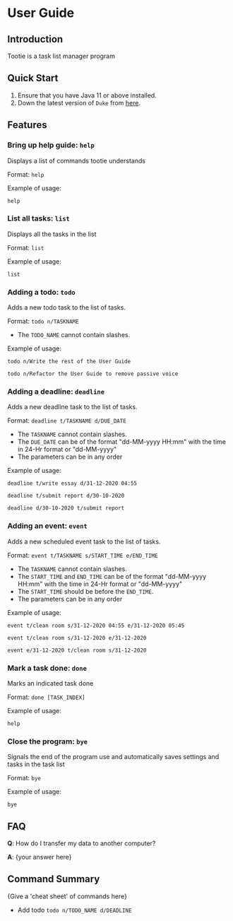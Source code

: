 # User Guide

## Introduction

Tootie is a task list manager program

## Quick Start

1. Ensure that you have Java 11 or above installed.
1. Down the latest version of `Duke` from [here](http://link.to/duke).

## Features 

### Bring up help guide: `help`
Displays a list of commands tootie understands

Format: `help`

Example of usage: 

`help`

### List all tasks: `list`
Displays all the tasks in the list

Format: `list`

Example of usage: 

`list`

### Adding a todo: `todo`
Adds a new todo task to the list of tasks.

Format: `todo n/TASKNAME`

* The `TODO_NAME` cannot contain slashes.  

Example of usage: 

`todo n/Write the rest of the User Guide`

`todo n/Refactor the User Guide to remove passive voice`

### Adding a deadline: `deadline`
Adds a new deadline task to the list of tasks.

Format: `deadline t/TASKNAME d/DUE_DATE`

* The `TASKNAME` cannot contain slashes.  
* The `DUE_DATE` can be of the format "dd-MM-yyyy HH:mm" with the time in 24-Hr format or "dd-MM-yyyy"
* The parameters can be in any order

Example of usage: 

`deadline t/write essay d/31-12-2020 04:55`

`deadline t/submit report d/30-10-2020`

`deadline d/30-10-2020 t/submit report `

### Adding an event: `event`
Adds a new scheduled event task to the list of tasks.

Format: `event t/TASKNAME s/START_TIME e/END_TIME`

* The `TASKNAME` cannot contain slashes.  
* The `START_TIME` and `END_TIME` can be of the format "dd-MM-yyyy HH:mm" with the time in 24-Hr format or "dd-MM-yyyy"
* The `START_TIME` should be before the `END_TIME`.
* The parameters can be in any order

Example of usage: 

`event t/clean room s/31-12-2020 04:55 e/31-12-2020 05:45`

`event t/clean room s/31-12-2020 e/31-12-2020`

`event e/31-12-2020 t/clean room s/31-12-2020`

### Mark a task done: `done`
Marks an indicated task done

Format: `done [TASK_INDEX]`

Example of usage: 

`help`

### Close the program: `bye`
Signals the end of the program use and automatically saves settings and tasks in the task list

Format: `bye`

Example of usage: 

`bye`

## FAQ

**Q**: How do I transfer my data to another computer? 

**A**: {your answer here}

## Command Summary

{Give a 'cheat sheet' of commands here}

* Add todo `todo n/TODO_NAME d/DEADLINE`
